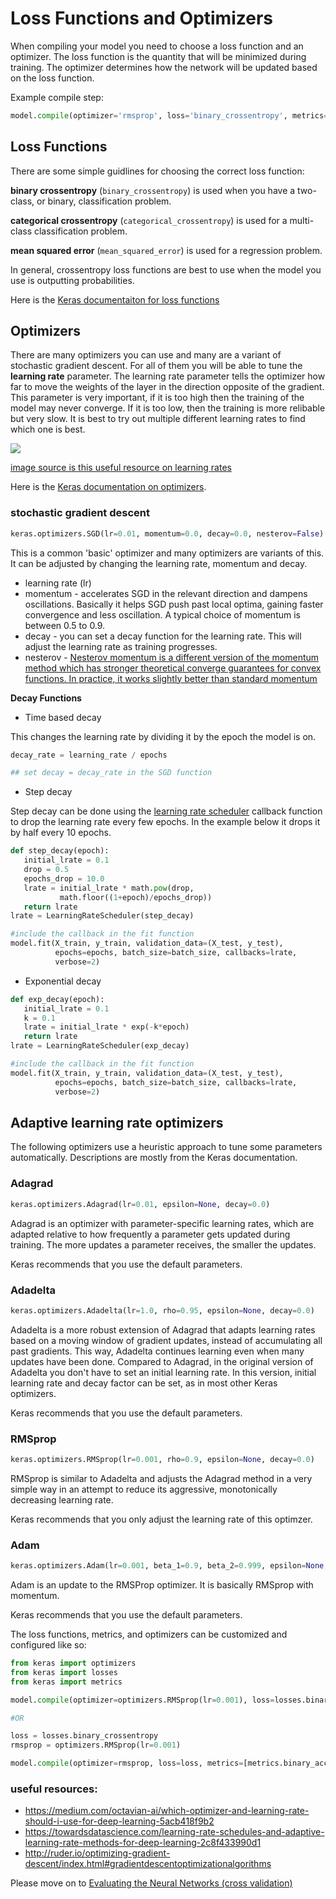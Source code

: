 # Loss Functions and Optimizers

When compiling your model you need to choose a loss function and an optimizer. The loss function is the quantity that will be minimized during training. The optimizer determines how the network will be updated based on the loss function. 

Example compile step:
```python
model.compile(optimizer='rmsprop', loss='binary_crossentropy', metrics=['accuracy'])
```

## Loss Functions

There are some simple guidlines for choosing the correct loss function:

**binary crossentropy** (`binary_crossentropy`) is used when you have a two-class, or binary, classification problem. 

**categorical crossentropy** (`categorical_crossentropy`) is used for a multi-class classification problem. 

**mean squared error** (`mean_squared_error`) is used for a regression problem. 

In general, crossentropy loss functions are best to use when the model you use is outputting probabilities. 

Here is the [Keras documentaiton for loss functions](https://keras.io/losses/)


## Optimizers

There are many optimizers you can use and many are a variant of stochastic gradient descent. For all of them you will be able to tune the **learning rate** parameter. The learning rate parameter tells the optimizer how far to move the weights of the layer in the direction opposite of the gradient. This parameter is very important, if it is too high then the training of the model may never converge. If it is too low, then the training is more relibable but very slow. It is best to try out multiple different learning rates to find which one is best. 

![](https://cdn-images-1.medium.com/max/800/1*EP8stDFdu_OxZFGimCZRtQ.jpeg)

[image source is this useful resource on learning rates](https://towardsdatascience.com/estimating-optimal-learning-rate-for-a-deep-neural-network-ce32f2556ce0)

Here is the [Keras documentation on optimizers](https://keras.io/optimizers/).

### stochastic gradient descent

```python
keras.optimizers.SGD(lr=0.01, momentum=0.0, decay=0.0, nesterov=False)
```

This is a common 'basic' optimizer and many optimizers are variants of this. It can be adjusted by changing the learning rate, momentum and decay.

* learning rate (lr) 
* momentum - accelerates SGD in the relevant direction and dampens oscillations. Basically it helps SGD push past local optima, gaining faster convergence and less oscillation. A typical choice of momentum is between 0.5 to 0.9.
* decay - you can set a decay function for the learning rate. This will adjust the learning rate as training progresses.
* nesterov - [Nesterov momentum is a different version of the momentum method which has stronger theoretical converge guarantees for convex functions. In practice, it works slightly better than standard momentum](https://towardsdatascience.com/learning-rate-schedules-and-adaptive-learning-rate-methods-for-deep-learning-2c8f433990d1)

**Decay Functions**
* Time based decay

This changes the learning rate by dividing it by the epoch the model is on. 
```python
decay_rate = learning_rate / epochs

## set decay = decay_rate in the SGD function
```
* Step decay 

Step decay can be done using the [learning rate scheduler](https://keras.io/callbacks/#learningratescheduler) callback function to drop the learning rate every few epochs. In the example below it drops it by half every 10 epochs. 

```python
def step_decay(epoch):
   initial_lrate = 0.1
   drop = 0.5
   epochs_drop = 10.0
   lrate = initial_lrate * math.pow(drop,  
           math.floor((1+epoch)/epochs_drop))
   return lrate
lrate = LearningRateScheduler(step_decay)

#include the callback in the fit function
model.fit(X_train, y_train, validation_data=(X_test, y_test), 
          epochs=epochs, batch_size=batch_size, callbacks=lrate, 
          verbose=2)
```

* Exponential decay

```python
def exp_decay(epoch):
   initial_lrate = 0.1
   k = 0.1
   lrate = initial_lrate * exp(-k*epoch)
   return lrate
lrate = LearningRateScheduler(exp_decay)

#include the callback in the fit function
model.fit(X_train, y_train, validation_data=(X_test, y_test), 
          epochs=epochs, batch_size=batch_size, callbacks=lrate, 
          verbose=2)
```

## Adaptive learning rate optimizers
The following optimizers use a heuristic approach to tune some parameters automatically. Descriptions are mostly from the Keras documentation. 

### Adagrad
```python
keras.optimizers.Adagrad(lr=0.01, epsilon=None, decay=0.0)
```
Adagrad is an optimizer with parameter-specific learning rates, which are adapted relative to how frequently a parameter gets updated during training. The more updates a parameter receives, the smaller the updates.

Keras recommends that you use the default parameters. 

### Adadelta
```python
keras.optimizers.Adadelta(lr=1.0, rho=0.95, epsilon=None, decay=0.0)
```
Adadelta is a more robust extension of Adagrad that adapts learning rates based on a moving window of gradient updates, instead of accumulating all past gradients. This way, Adadelta continues learning even when many updates have been done. Compared to Adagrad, in the original version of Adadelta you don't have to set an initial learning rate. In this version, initial learning rate and decay factor can be set, as in most other Keras optimizers.

Keras recommends that you use the default parameters. 

### RMSprop
```python
keras.optimizers.RMSprop(lr=0.001, rho=0.9, epsilon=None, decay=0.0)
```
RMSprop is similar to Adadelta and adjusts the Adagrad method in a very simple way in an attempt to reduce its aggressive, monotonically decreasing learning rate.

Keras recommends that you only adjust the learning rate of this optimzer. 

### Adam
```python
keras.optimizers.Adam(lr=0.001, beta_1=0.9, beta_2=0.999, epsilon=None, decay=0.0, amsgrad=False)
```

Adam is an update to the RMSProp optimizer. It is basically RMSprop with momentum.

Keras recommends that you use the default parameters. 



The loss functions, metrics, and optimizers can be customized and configured like so:
```python
from keras import optimizers
from keras import losses
from keras import metrics

model.compile(optimizer=optimizers.RMSprop(lr=0.001), loss=losses.binary_crossentropy, metrics=[metrics.binary_accuracy])

#OR

loss = losses.binary_crossentropy
rmsprop = optimizers.RMSprop(lr=0.001)

model.compile(optimizer=rmsprop, loss=loss, metrics=[metrics.binary_accuracy])
```



### useful resources:
* https://medium.com/octavian-ai/which-optimizer-and-learning-rate-should-i-use-for-deep-learning-5acb418f9b2
* https://towardsdatascience.com/learning-rate-schedules-and-adaptive-learning-rate-methods-for-deep-learning-2c8f433990d1
* http://ruder.io/optimizing-gradient-descent/index.html#gradientdescentoptimizationalgorithms


Please move on to [Evaluating the Neural Networks (cross validation)](https://github.com/kitchell/DeepLearningTutorial_LBspectrum/blob/master/EvaluatingtheNN.md)



